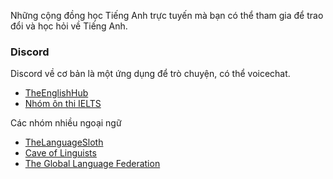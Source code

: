 Những cộng đồng học Tiếng Anh trực tuyến mà bạn có thể tham gia để trao đổi và học hỏi về Tiếng Anh.

### Discord

Discord về cơ bản là một ứng dụng để trò chuyện, có thể voicechat.
- [TheEnglishHub]()
- [Nhóm ôn thi IELTS]()

Các nhóm nhiều ngoại ngữ
- [TheLanguageSloth]()
- [Cave of Linguists]()
- [The Global Language Federation]()
